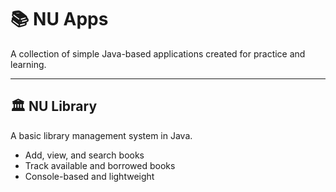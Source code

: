 # 📚 NU Apps

A collection of simple Java-based applications created for practice and learning.

---

## 🏛 NU Library
A basic library management system in Java.  
- Add, view, and search books  
- Track available and borrowed books  
- Console-based and lightweight 
